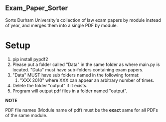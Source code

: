 ## Exam_Paper_Sorter

Sorts Durham University's collection of law exam papers by module instead of year, and merges them into a single PDF by module.

# Setup
1. pip install pypdf2
1. Please put a folder called "Data" in the same folder as where main.py is located. "Data" must have sub-folders containing exam papers.
1. "Data" MUST have sub folders named in the following format:
   1. "XXX 2010" where XXX can appear an arbitrary number of times.
1. Delete the folder "output" if it exists.
1. Program will output pdf files in a folder named "output".

**NOTE**

PDF file names (Module name of pdf) must be the **exact** same for all PDFs of the same module.
